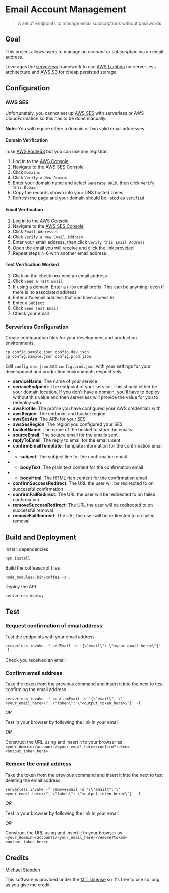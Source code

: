 # Email Account Management

> A set of endpoints to manage email subscriptions without passwords

## Goal

This project allows users to manage an *account* or *subscription* via an email address.

Leverages the [serverless][0] framework to use [AWS Lambda][1] for server less architecture and [AWS S3][2] for cheap persisted storage.

## Configuration

### AWS SES

Unfortunately, you cannot set up [AWS SES][3] with serverless or AWS CloudFormation so this has to be done manually.

**Note**: You will require either a domain or two valid email addresses.

#### Domain Verification

I use [AWS Route53][6] but you can use any registrar.

1. Log in to the [AWS Console][4]
2. Navigate to the [AWS SES Console][5]
3. Click `Domains`
4. Click `Verify a New Domain`
5. Enter your domain name and select `Generate DKIM`, then click `Verify this Domain`
6. Copy the records shown into your DNS hosted zones
7. Refresh the page and your domain should be listed as `Verified`

#### Email Verification

1. Log in to the [AWS Console][4]
2. Navigate to the [AWS SES Console][5]
3. Click `Email Addresses`
4. Click `Verify a New Email Address`
5. Enter your email address, then click `Verify this Email Address`
6. Open the email you will receive and click the link provided
7. Repeat steps 4-6 with another email address

#### Test Verification Worked

1. Click on the check box next an email address
2. Click `Send a Test Email`
3. If using a domain: Enter a `From` email prefix. This can be anything, even if there is no associated address
4. Enter a `To` email address that you have access to
5. Enter a `Subject`
6. Click `Send Test Email`
7. Check your email

### Serverless Configuration

Create configuration files for your development and production environments.

```
cp config.sample.json config.dev.json
cp config.sample.json config.prod.json
```

Edit `config.dev.json` and `config.prod.json` with your settings for your development and production environments respectively.

- **serviceName**: The name of your service
- **serviceEndpoint**: The endpoint of your service. This should either be your domain location. If you don't have a domain, you'll have to deploy without this value and then serverless will provide the value for you to redeploy with.
- **awsProfile**: The profile you have configured your AWS credentials with
- **awsRegion**: The endpoint and bucket region
- **awsSesArn**: The ARN for your SES
- **awsSesRegion**: The region you configured your SES
- **bucketName**: The name of the bucket to store the emails
- **sourceEmail**: The source email for the emails sent
- **replyToEmail**: The reply to email for the emails sent
- **confirmEmailTemplate**: Template information for the confirmation email
- - **subject**: The subject line for the confirmation email
- - **bodyText**: The plain text content for the confirmation email
- - **bodyHtml**: The HTML rich content for the confirmation email
- **confirmSuccessRedirect**: The URL the user will be redirected to on successful confirmation
- **confirmFailRedirect**: The URL the user will be redirected to on failed confirmation
- **removeSuccessRedirect**: The URL the user will be redirected to on successful removal
- **removeFailRedirect**: The URL the user will be redirected to on failed removal

## Build and Deployment

Install dependencies

```
npm install
```

Build the coffeescript files

```
node_modules/.bin/coffee -c .
```

Deploy the API

```
serverless deploy
```

## Test


### Request confirmation of email address

Test the endpoints with your email address

```
serverless invoke -f addEmail -d '{\"email\": \"<your_email_here>\"}' -l
```

Check you received an email

### Confirm email address

Take the token from the previous command and insert it into the next to test confirming the email address

```
serverless invoke -f confirmEmail -d '{\"email\": \"<your_email_here>\", \"token\": \"<output_token_here>\"}' -l
```

*OR*

Test in your browser by following the link in your email

*OR*

Construct the URL using and insert it to your browser as `<your_domain>/accounts/<your_email_here>/confirm?token=<output_token_here>`

### Remove the email address

Take the token from the previous command and insert it into the next to test deleting the email address

```
serverless invoke -f removeEmail -d '{\"email\": \"<your_email_here>\", \"token\": \"<output_token_here>\"}' -l
```

*OR*

Test in your browser by following the link in your email

*OR*

Construct the URL using and insert it to your browser as `<your_domain>/accounts/<your_email_here>/remove?token=<output_token_here>`

## Credits

[Michael Standen](https://michael.standen.link)

This software is provided under the [MIT License](https://tldrlegal.com/license/mit-license) so it's free to use so long as you give me credit.

[0]: https://serverless.com/
[1]: https://aws.amazon.com/lambda/
[2]: https://aws.amazon.com/s3/
[3]: https://aws.amazon.com/ses/
[4]: console.aws.amazon.com/console/home
[5]: https://console.aws.amazon.com/ses/
[6]: https://aws.amazon.com/route53/
